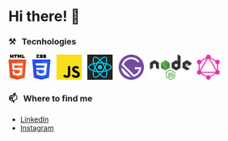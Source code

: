 # Hi there! 👋

### ⚒ &nbsp; Tecnhologies
<img src="./svg/html-5.svg" alt="HTML 5 logo vector" height="50" > &nbsp; 
<img src="./svg/css-3.svg" alt="CSS3 logo vector" height="50" > &nbsp; 
<img src="./svg/javascript.svg" alt="JavaScript logo vector" height="50" > &nbsp; 
<img src="./svg/react.svg" alt="React logo vector" height="50" > &nbsp;
<img src="./svg/gatsby.svg" alt="Gatsby logo vector" height="50" > &nbsp;
<img src="./svg/nodejs.svg" alt="NodeJS logo vector" height="50"> &nbsp;
<img src="./svg/graphql.svg" alt="GraphQL logo vector" height="50" > 


### 📫 &nbsp; Where to find me
- [LinkedIn](https://linkedin.com/in/m-crippa/)
- [Instagram](https://instagram.com/ciainiss)

<!--
**ciainis/ciainis** is a ✨ _special_ ✨ repository because its `README.md` (this file) appears on your GitHub profile.

Here are some ideas to get you started:

- 🔭 I’m currently working on ...
- 🌱 I’m currently learning ...
- 👯 I’m looking to collaborate on ...
- 🤔 I’m looking for help with ...
- 💬 Ask me about ...
- 📫 How to reach me: ...
- 😄 Pronouns: ...
- ⚡ Fun fact: ...
-->
